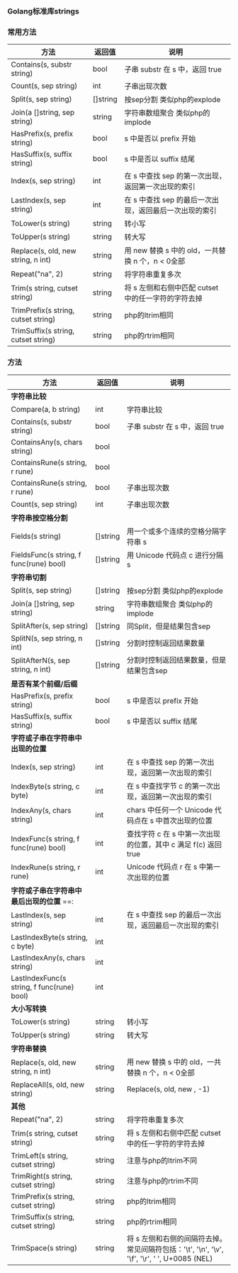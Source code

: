 ### Golang标准库strings


### 常用方法
| 方法 | 返回值 | 说明 |
| --- | --- | --- |
| Contains(s, substr string) | bool | 子串 substr 在 s 中，返回 true  |
| Count(s, sep string) | int |  子串出现次数 |
| Split(s, sep string) | []string | 按sep分割 类似php的explode |
| Join(a []string, sep string) | string | 字符串数组聚合 类似php的implode |
| HasPrefix(s, prefix string) | bool | s 中是否以 prefix 开始 |
| HasSuffix(s, suffix string) | bool | s 中是否以 suffix 结尾 |
| Index(s, sep string) | int | 在 s 中查找 sep 的第一次出现，返回第一次出现的索引 |
| LastIndex(s, sep string) | int | 在 s 中查找 sep 的最后一次出现，返回最后一次出现的索引 |
| ToLower(s string) | string | 转小写 |
| ToUpper(s string) | string | 转大写 |
| Replace(s, old, new string, n int) | string | 用 new 替换 s 中的 old，一共替换 n 个，n < 0全部 |
| Repeat("na", 2) | string | 将字符串重复多次 |
| Trim(s string, cutset string) | string | 将 s 左侧和右侧中匹配 cutset 中的任一字符的字符去掉 |
| TrimPrefix(s string, cutset string) | string | php的ltrim相同 |
| TrimSuffix(s string, cutset string) | string | php的rtrim相同 |


### 方法
| 方法 | 返回值 | 说明 |
| --- | --- | --- |
| **字符串比较** |
| Compare(a, b string)  | int | 字符串比较  |
| Contains(s, substr string) | bool | 子串 substr 在 s 中，返回 true  |
| ContainsAny(s, chars string)| bool |   |
| ContainsRune(s string, r rune) | bool |   |
| ContainsRune(s string, r rune) | bool |  子串出现次数 |
| Count(s, sep string) | int |  子串出现次数 |
| **字符串按空格分割** |
| Fields(s string) | []string | 用一个或多个连续的空格分隔字符串 s |
| FieldsFunc(s string, f func(rune) bool) | []string | 用 Unicode 代码点 c 进行分隔 s |
| **字符串切割** | |   |
| Split(s, sep string) | []string | 按sep分割 类似php的explode |
| Join(a []string, sep string) | string | 字符串数组聚合 类似php的implode |
| SplitAfter(s, sep string) | []string | 同Split，但是结果包含sep |
| SplitN(s, sep string, n int) | []string | 分割时控制返回结果数量 |
| SplitAfterN(s, sep string, n int) | []string | 分割时控制返回结果数量，但是结果包含sep |
| **是否有某个前缀/后缀** |
| HasPrefix(s, prefix string) | bool | s 中是否以 prefix 开始 |
| HasSuffix(s, suffix string) | bool | s 中是否以 suffix 结尾 |
| **字符或子串在字符串中出现的位置** |
| Index(s, sep string) | int | 在 s 中查找 sep 的第一次出现，返回第一次出现的索引 |
| IndexByte(s string, c byte) | int | 在 s 中查找字节 c 的第一次出现，返回第一次出现的索引 |
| IndexAny(s, chars string) | int | chars 中任何一个 Unicode 代码点在 s 中首次出现的位置 |
| IndexFunc(s string, f func(rune) bool) | int | 查找字符 c 在 s 中第一次出现的位置，其中 c 满足 f(c) 返回 true |
| IndexRune(s string, r rune) | int | Unicode 代码点 r 在 s 中第一次出现的位置 |
| **字符或子串在字符串中最后出现的位置** ==: |
| LastIndex(s, sep string) | int | 在 s 中查找 sep 的最后一次出现，返回最后一次出现的索引 |
| LastIndexByte(s string, c byte) | int |  |
| LastIndexAny(s, chars string) | int |  |
| LastIndexFunc(s string, f func(rune) bool) | int |  |
| **大小写转换** |
| ToLower(s string) | string | 转小写 |
| ToUpper(s string) | string | 转大写 |
| **字符串替换** |
| Replace(s, old, new string, n int) | string | 用 new 替换 s 中的 old，一共替换 n 个，n < 0全部 |
| ReplaceAll(s, old, new string) | string | Replace(s, old, new , -1) |
| **其他** |
| Repeat("na", 2) | string | 将字符串重复多次 |
| Trim(s string, cutset string) | string | 将 s 左侧和右侧中匹配 cutset 中的任一字符的字符去掉 |
| TrimLeft(s string, cutset string) | string | 注意与php的ltrim不同 |
| TrimRight(s string, cutset string) | string | 注意与php的rtrim不同 |
| TrimPrefix(s string, cutset string) | string | php的ltrim相同 |
| TrimSuffix(s string, cutset string) | string | php的rtrim相同 |
| TrimSpace(s string) | string | 将 s 左侧和右侧的间隔符去掉。常见间隔符包括：'\t', '\n', '\v', '\f', '\r', ' ', U+0085 (NEL) |


